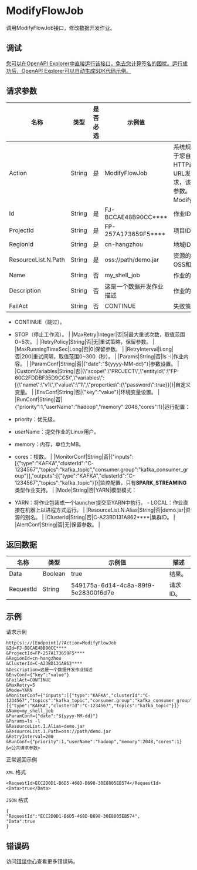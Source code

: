# ModifyFlowJob

调用ModifyFlowJob接口，修改数据开发作业。

## 调试

[您可以在OpenAPI Explorer中直接运行该接口，免去您计算签名的困扰。运行成功后，OpenAPI Explorer可以自动生成SDK代码示例。](https://api.aliyun.com/#product=Emr&api=ModifyFlowJob&type=RPC&version=2016-04-08)

## 请求参数

|名称|类型|是否必选|示例值|描述|
|--|--|----|---|--|
|Action|String|是|ModifyFlowJob|系统规定参数。对于您自行拼凑HTTP或HTTPS URL发起的API请求，该参数为必选参数。取值：ModifyFlowJob。 |
|Id|String|是|FJ-BCCAE48B90CC\*\*\*\*|作业ID。 |
|ProjectId|String|是|FP-257A173659F5\*\*\*\*|项目ID。 |
|RegionId|String|是|cn-hangzhou|地域ID。 |
|ResourceList.N.Path|String|是|oss://path/demo.jar|资源的路径，支持OSS和HDFS。 |
|Name|String|否|my\_shell\_job|作业的名称。 |
|Description|String|否|这是一个数据开发作业描述|作业的描述。 |
|FailAct|String|否|CONTINUE|失败策略，支持：

 -   CONTINUE（跳过）。
-   STOP（停止工作流）。 |
|MaxRetry|Integer|否|5|最大重试次数，取值范围0~5次。 |
|RetryPolicy|String|否|无|重试策略，保留参数。 |
|MaxRunningTimeSec|Long|否|0|保留参数。 |
|RetryInterval|Long|否|200|重试间隔，取值范围0~300（秒）。 |
|Params|String|否|ls -l|作业内容。 |
|ParamConf|String|否|\{"date":"$\{yyyy-MM-dd\}"\}|参数设置。 |
|CustomVariables|String|否|\{\\"scope\\":\\"PROJECT\\",\\"entityId\\":\\"FP-80C2FDDBF35D9CC5\\",\\"variables\\":\[\{\\"name\\":\\"v1\\",\\"value\\":\\"1\\",\\"properties\\":\{\\"password\\":true\}\}\]\}|自定义变量。 |
|EnvConf|String|否|\{"key":"value"\}|环境变量设置。 |
|RunConf|String|否|\{"priority":1,"userName":"hadoop","memory":2048,"cores":1\}|运行配置：

 -   priority：优先级。
-   userName：提交作业的Linux用户。
-   memory：内存，单位为MB。
-   cores：核数。 |
|MonitorConf|String|否|\{"inputs":\[\{"type":"KAFKA","clusterId":"C-1234567","topics":"kafka\_topic","consumer.group":"kafka\_consumer\_group"\}\],"outputs":\[\{"type":"KAFKA","clusterId":"C-1234567","topics":"kafka\_topic"\}\]\}|监控配置，只有**SPARK\_STREAMING**类型作业支持。 |
|Mode|String|否|YARN|模型模式：

 -   YARN：将作业包装成一个launcher提交至YARN中执行。
    -   LOCAL：作业直接在机器上以进程方式运行。 |
|ResourceList.N.Alias|String|否|demo.jar|资源的别名。 |
|ClusterId|String|否|C-A23BD131A862\*\*\*\*|集群ID。 |
|AlertConf|String|否|无|保留参数。 |

## 返回数据

|名称|类型|示例值|描述|
|--|--|---|--|
|Data|Boolean|true|结果。 |
|RequestId|String|549175a-6d14-4c8a-89f9-5e28300f6d7e|请求ID。 |

## 示例

请求示例

```
http(s)://[Endpoint]/?Action=ModifyFlowJob
&Id=FJ-BBCAE48B90CC****
&ProjectId=FP-257A173659F5****
&RegionId=cn-hangzhou
&ClusterId=C-A23BD131A862****
&Description=这是一个数据开发作业描述
&EnvConf={"key":"value"}
&FailAct=CONTINUE
&MaxRetry=5
&Mode=YARN
&MonitorConf={"inputs":[{"type":"KAFKA","clusterId":"C-1234567","topics":"kafka_topic","consumer.group":"kafka_consumer_group"}],"outputs":[{"type":"KAFKA","clusterId":"C-1234567","topics":"kafka_topic"}]}
&Name=my_shell_job
&ParamConf={"date":"${yyyy-MM-dd}"}
&Params=ls -l
&ResourceList.1.Alias=demo.jar
&ResourceList.1.Path=oss://path/demo.jar
&RetryInterval=200
&RunConf={"priority":1,"userName":"hadoop","memory":2048,"cores":1}
&<公共请求参数>
```

正常返回示例

`XML` 格式

```
<RequestId>ECC2D0D1-B6D5-468D-B698-30E8805EB574</RequestId>
<Data>true</Data>
```

`JSON` 格式

```
{
"RequestId":"ECC2D0D1-B6D5-468D-B698-30E8805EB574",
"Data":true
}
```

## 错误码

访问[错误中心](https://error-center.alibabacloud.com/status/product/Emr)查看更多错误码。

